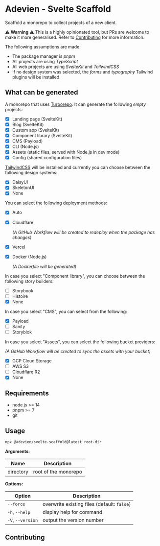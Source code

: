 # Adevien - Svelte Scaffold

Scaffold a monorepo to collect projects of a new client.

⚠️ **Warning** ⚠️ This is a highly opinionated tool, but PRs are welcome to make it more
generalised. Refer to [Contributing](#contributing) for more information.

The following assumptions are made:

- The package manager is _pnpm_
- All projects are using _TypeScript_
- All web projects are using _SvelteKit_ and _TailwindCSS_
- If no design system was selected, the _forms_ and _typography_ Tailwind plugins will be installed

## What can be generated

A monorepo that uses [Turborepo](https://turbo.build/repo/). It can generate the following _empty_
projects:

- [x] Landing page (SvelteKit)
- [x] Blog (SvelteKit)
- [x] Custom app (SvelteKit)
- [x] Component library (SvelteKit)
- [x] CMS (Payload)
- [x] CLI (Node.js)
- [x] Assets (static files, served with Node.js in dev mode)
- [x] Config (shared configuration files)

[TailwindCSS](https://tailwindcss.com/) will be installed and currently you can choose between the
following design systems:

- [x] DaisyUI
- [x] SkeletonUI
- [x] None

You can select the following deployment methods:

- [x] Auto
- [x] Cloudflare

  _(A GitHub Workflow will be created to redeploy when the package has changes)_

- [x] Vercel
- [x] Docker (Node.js)

  _(A Dockerfile will be generated)_

In case you select "Component library", you can choose between the following story builders:

- [ ] Storybook
- [ ] Histoire
- [x] None

In case you select "CMS", you can select from the following:

- [x] Payload
- [ ] Sanity
- [ ] Storyblok

In case you select "Assets", you can select the following bucket providers:

_(A GitHub Workflow will be created to sync the assets with your bucket)_

- [x] GCP Cloud Storage
- [ ] AWS S3
- [ ] Cloudflare R2
- [x] None

## Requirements

- node.js >= 14
- pnpm >= 7
- git

## Usage

```bash
npx @adevien/svelte-scaffold@latest root-dir
```

**Arguments:**

| Name      | Description          |
| --------- | -------------------- |
| directory | root of the monorepo |

**Options:**

| Option            | Description                                 |
| ----------------- | ------------------------------------------- |
| `--force`         | overwrite existing files (default: `false`) |
| `-h`, `--help`    | display help for command                    |
| `-V`, `--version` | output the version number                   |

## Contributing
